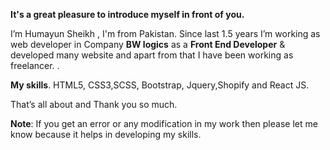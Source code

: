 **It's a great pleasure to introduce myself in front of you.**

I’m Humayun Sheikh , I'm from Pakistan. Since last 1.5 years I’m working as web developer in Company **BW logics** as a **Front End Developer** & developed many website and apart from that I have been working as freelancer. .

**My skills**.
 HTML5, CSS3,SCSS, Bootstrap, Jquery,Shopify and React JS.

That’s all about and Thank you so much.

**Note**: If you get an error or any modification in my work then please let me know because it helps in developing my skills.
